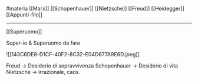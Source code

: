 #materia 
[[Marx]]
[[Schopenhauer]]
[[Nietzsche]]
[[Freud]]
[[Heidegger]]
[[Appunti-filo]]

---

[[Superuomo]]

Super-io & Superuomo da fare

![[143C6DE8-D1CF-40F2-8C32-E04D677A9E6D.jpeg]]

Freud -> Desiderio di sopravvivenza
Schopenhauer -> Desiderio di vita
Nietzsche -> irrazionale, caos.